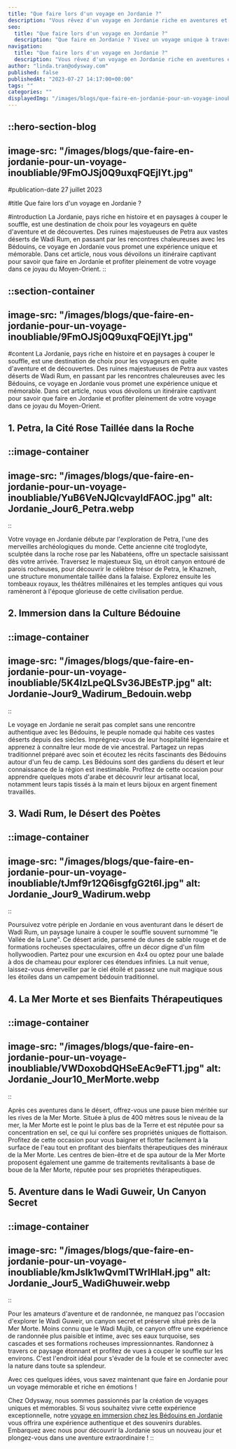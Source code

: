 ```yaml
---
title: "Que faire lors d'un voyage en Jordanie ?"
description: "Vous rêvez d'un voyage en Jordanie riche en aventures et découvertes ? Dans cet article, nous vous dévoilerons un itinéraire inoubliable pour savoir que faire en Jordanie. Des trésors antiques de Petra aux immensités désertiques de Wadi Rum, en passant par des rencontres authentiques avec les Bédouins, chaque étape de ce voyage vous promet des moments magiques et marquants. Embarquez avec nous pour un voyage unique et mémorable au cœur de la Jordanie !"
seo:
  title: "Que faire lors d'un voyage en Jordanie ?"
  description: "Que faire en Jordanie ? Vivez un voyage unique à travers cet itinéraire unique entre Petra, Wadi Rum et la rencontre avec les Bédouins !"
navigation:
  title: "Que faire lors d'un voyage en Jordanie ?"
  description: "Vous rêvez d'un voyage en Jordanie riche en aventures et découvertes ? Dans cet article, nous vous dévoilerons un itinéraire inoubliable pour savoir que faire en Jordanie. Des trésors antiques de Petra aux immensités désertiques de Wadi Rum, en passant par des rencontres authentiques avec les Bédouins, chaque étape de ce voyage vous promet des moments magiques et marquants. Embarquez avec nous pour un voyage unique et mémorable au cœur de la Jordanie !"
author: "linda.tran@odysway.com"
published: false
publishedAt: "2023-07-27 14:17:00+00:00"
tags: ""
categories: ""
displayedImg: "/images/blogs/que-faire-en-jordanie-pour-un-voyage-inoubliable/9FmOJSj0Q9uxqFQEjIYt.jpg"
---
```


::hero-section-blog
---
image-src: "/images/blogs/que-faire-en-jordanie-pour-un-voyage-inoubliable/9FmOJSj0Q9uxqFQEjIYt.jpg"
---
#publication-date
27 juillet 2023

#title
Que faire lors d'un voyage en Jordanie ?

#introduction
La Jordanie, pays riche en histoire et en paysages à couper le souffle, est une destination de choix pour les voyageurs en quête d'aventure et de découvertes. Des ruines majestueuses de Petra aux vastes déserts de Wadi Rum, en passant par les rencontres chaleureuses avec les Bédouins, ce voyage en Jordanie vous promet une expérience unique et mémorable. Dans cet article, nous vous dévoilons un itinéraire captivant pour savoir que faire en Jordanie et profiter pleinement de votre voyage dans ce joyau du Moyen-Orient.
::

::section-container
---
image-src: "/images/blogs/que-faire-en-jordanie-pour-un-voyage-inoubliable/9FmOJSj0Q9uxqFQEjIYt.jpg"
---
#content
La Jordanie, pays riche en histoire et en paysages à couper le souffle, est une destination de choix pour les voyageurs en quête d'aventure et de découvertes. Des ruines majestueuses de Petra aux vastes déserts de Wadi Rum, en passant par les rencontres chaleureuses avec les Bédouins, ce voyage en Jordanie vous promet une expérience unique et mémorable. Dans cet article, nous vous dévoilons un itinéraire captivant pour savoir que faire en Jordanie et profiter pleinement de votre voyage dans ce joyau du Moyen-Orient.

## 1\. Petra, la Cité Rose Taillée dans la Roche

::image-container
---
image-src: "/images/blogs/que-faire-en-jordanie-pour-un-voyage-inoubliable/YuB6VeNJQlcvayIdFAOC.jpg"
alt: Jordanie_Jour6_Petra.webp
---
::

Votre voyage en Jordanie débute par l'exploration de Petra, l'une des merveilles archéologiques du monde. Cette ancienne cité troglodyte, sculptée dans la roche rose par les Nabatéens, offre un spectacle saisissant dès votre arrivée. Traversez le majestueux Siq, un étroit canyon entouré de parois rocheuses, pour découvrir le célèbre trésor de Petra, le Khazneh, une structure monumentale taillée dans la falaise. Explorez ensuite les tombeaux royaux, les théâtres millénaires et les temples antiques qui vous ramèneront à l'époque glorieuse de cette civilisation perdue.

## 2\. Immersion dans la Culture Bédouine

::image-container
---
image-src: "/images/blogs/que-faire-en-jordanie-pour-un-voyage-inoubliable/5K4IzLpeQLSv36JBEsTP.jpg"
alt: Jordanie-Jour9_Wadirum_Bedouin.webp
---
::

Le voyage en Jordanie ne serait pas complet sans une rencontre authentique avec les Bédouins, le peuple nomade qui habite ces vastes déserts depuis des siècles. Imprégnez-vous de leur hospitalité légendaire et apprenez à connaître leur mode de vie ancestral. Partagez un repas traditionnel préparé avec soin et écoutez les récits fascinants des Bédouins autour d'un feu de camp. Les Bédouins sont des gardiens du désert et leur connaissance de la région est inestimable. Profitez de cette occasion pour apprendre quelques mots d'arabe et découvrir leur artisanat local, notamment leurs tapis tissés à la main et leurs bijoux en argent finement travaillés.

## 3\. Wadi Rum, le Désert des Poètes

::image-container
---
image-src: "/images/blogs/que-faire-en-jordanie-pour-un-voyage-inoubliable/tJmf9r12Q6isgfgG2t6l.jpg"
alt: Jordanie_Jour9_Wadirum.webp
---
::

Poursuivez votre périple en Jordanie en vous aventurant dans le désert de Wadi Rum, un paysage lunaire à couper le souffle souvent surnommé "le Vallée de la Lune". Ce désert aride, parsemé de dunes de sable rouge et de formations rocheuses spectaculaires, offre un décor digne d'un film hollywoodien. Partez pour une excursion en 4x4 ou optez pour une balade à dos de chameau pour explorer ces étendues infinies. La nuit venue, laissez-vous émerveiller par le ciel étoilé et passez une nuit magique sous les étoiles dans un campement bédouin traditionnel.

## 4\. La Mer Morte et ses Bienfaits Thérapeutiques

::image-container
---
image-src: "/images/blogs/que-faire-en-jordanie-pour-un-voyage-inoubliable/VWDoxobdQHSeEAc9eFT1.jpg"
alt: Jordanie_Jour10_MerMorte.webp
---
::

Après ces aventures dans le désert, offrez-vous une pause bien méritée sur les rives de la Mer Morte. Située à plus de 400 mètres sous le niveau de la mer, la Mer Morte est le point le plus bas de la Terre et est réputée pour sa concentration en sel, ce qui lui confère ses propriétés uniques de flottaison. Profitez de cette occasion pour vous baigner et flotter facilement à la surface de l'eau tout en profitant des bienfaits thérapeutiques des minéraux de la Mer Morte. Les centres de bien-être et de spa autour de la Mer Morte proposent également une gamme de traitements revitalisants à base de boue de la Mer Morte, réputée pour ses propriétés thérapeutiques.

## 5\. Aventure dans le Wadi Guweir, Un Canyon Secret

::image-container
---
image-src: "/images/blogs/que-faire-en-jordanie-pour-un-voyage-inoubliable/kmJslk1wQvmITWrlHlaH.jpg"
alt: Jordanie_Jour5_WadiGhuweir.webp
---
::

Pour les amateurs d'aventure et de randonnée, ne manquez pas l'occasion d'explorer le Wadi Guweir, un canyon secret et préservé situé près de la Mer Morte. Moins connu que le Wadi Mujib, ce canyon offre une expérience de randonnée plus paisible et intime, avec ses eaux turquoise, ses cascades et ses formations rocheuses impressionnantes. Randonnez à travers ce paysage étonnant et profitez de vues à couper le souffle sur les environs. C'est l'endroit idéal pour s'évader de la foule et se connecter avec la nature dans toute sa splendeur.

Avec ces quelques idées, vous savez maintenant que faire en Jordanie pour un voyage mémorable et riche en émotions !

Chez Odysway, nous sommes passionnés par la création de voyages uniques et mémorables. Si vous souhaitez vivre cette expérience exceptionnelle, notre [voyage en immersion chez les Bédouins en Jordanie](https://odysway.com/voyages/jordanie-bedouins-petra-wadirum) vous offrira une expérience authentique et des souvenirs durables. Embarquez avec nous pour découvrir la Jordanie sous un nouveau jour et plongez-vous dans une aventure extraordinaire !
::
